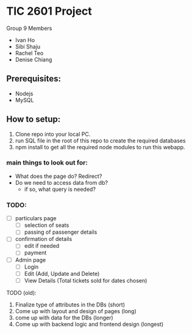 # TIC 2601 Project
Group 9 Members
- Ivan Ho
- Sibi Shaju
- Rachel Teo
- Denise Chiang

## Prerequisites:
- Nodejs
- MySQL

## How to setup:
1) Clone repo into your local PC.
2) run SQL file in the root of this repo to create the required databases
3) npm install to get all the required node modules to run this webapp.

### main things to look out for:
- What does the page do? Redirect?
- Do we need to access data from db?
  - if so, what query is needed?

### TODO:  
- [ ] particulars page
  - [ ] selection of seats
  - [ ] passing of passenger details
- [ ] confirmation of details
  - [ ] edit if needed
  - [ ] payment
- [ ] Admin page
  - [ ] Login
  - [ ] Edit (Add, Update and Delete)
  - [ ] View Details (Total tickets sold for dates chosen)

TODO (old):
1) Finalize type of attributes in the DBs (short)
2) Come up with layout and design of pages (long)
3) come up with data for the DBs (longer)
4) Come up with backend logic and frontend design (longest)

